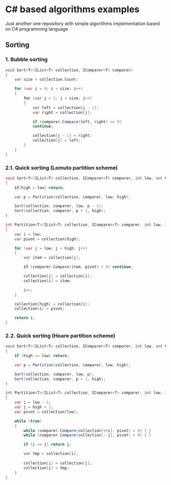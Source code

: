 # C# based algorithms examples

Just another one repository with simple algorithms implementation based on C# programming language

## Sorting

### 1. Bubble sorting

```cs
void Sort<T>(IList<T> collection, IComparer<T> comparer)
{
	var size = collection.Count;

	for (var i = 0; i < size; i++)
	{
		for (var j = 1; j < size; j++)
		{
			var left = collection[j - 1];
			var right = collection[j];

			if (comparer.Compare(left, right) <= 0) 
			continue;

			collection[j - 1] = right;
			collection[j] = left;
		}
	}
}
```

### 2.1. Quick sorting (Lomuto partition scheme)

```cs
void Sort<T>(IList<T> collection, IComparer<T> comparer, int low, int high)
{
	if(high < low) return;

	var p = Partition(collection, comparer, low, high);

	Sort(collection, comparer, low, p - 1);
	Sort(collection, comparer, p + 1, high);
}

int Partition<T>(IList<T> collection, IComparer<T> comparer, int low, int high)
{
	var i = low;
	var pivot = collection[high];

	for (var j = low; j < high; j++)
	{
		var item = collection[j];

		if (comparer.Compare(item, pivot) > 0) continue;

		collection[j] = collection[i];
		collection[i] = item;

		i++;
	}

	collection[high] = collection[i];
	collection[i] = pivot;

	return i;
}
```

### 2.2. Quick sorting (Hoare partition scheme)

```cs
void Sort<T>(IList<T> collection, IComparer<T> comparer, int low, int high)
{
	if (high <= low) return;

	var p = Partition(collection, comparer, low, high);

	Sort(collection, comparer, low, p);
	Sort(collection, comparer, p + 1, high);
}

int Partition<T>(IList<T> collection, IComparer<T> comparer, int low, int high)
{
	var i = low - 1;
	var j = high + 1;
	var pivot = collection[low];

	while (true)
	{
		while (comparer.Compare(collection[++i], pivot) < 0) { }
		while (comparer.Compare(collection[--j], pivot) > 0) { }

		if (i >= j) return j;

		var tmp = collection[i];
		
		collection[i] = collection[j];
		collection[j] = tmp;
	}
}
```